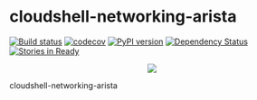 # cloudshell-networking-arista

[![Build status](https://travis-ci.org/QualiSystems/cloudshell-networking-arista.svg?branch=dev)](https://travis-ci.org/QualiSystems/cloudshell-networking-arista)
[![codecov](https://codecov.io/gh/QualiSystems/cloudshell-networking-arista/branch/master/graph/badge.svg)](https://codecov.io/gh/QualiSystems/cloudshell-networking-arista)
[![PyPI version](https://badge.fury.io/py/cloudshell-networking-arista.svg)](https://badge.fury.io/py/cloudshell-networking-arista)
[![Dependency Status](https://dependencyci.com/github/QualiSystems/cloudshell-networking-arista/badge)](https://dependencyci.com/github/QualiSystems/cloudshell-networking-arista)
[![Stories in Ready](https://badge.waffle.io/QualiSystems/cloudshell-networking-arista.svg?label=ready&title=Ready)](http://waffle.io/QualiSystems/cloudshell-networking-arista)

<p align="center">
<img src="https://github.com/QualiSystems/devguide_source/raw/master/logo.png"></img>
</p>

cloudshell-networking-arista 
